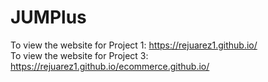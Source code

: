 # JUMPlus
To view the website for Project 1: https://rejuarez1.github.io/ <br />
To view the website for Project 3: https://rejuarez1.github.io/ecommerce.github.io/
